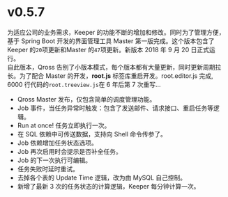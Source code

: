# v0.5.7

为适应公司的业务需求，Keeper 的功能不断的增加和修改。同时为了管理方便，基于 Spring Boot 开发的界面管理工具 Master 第一版完成。这个版本包含了 Keeper 的`20`项更新和Master 的`47`项更新。新版本 2018 年 9 月 20 日正式运行。  
自此版本，Qross 告别了小版本模式，每个版本都有大量更新，同时更新周期拉长。为了配合 Master 的开发，**root.js** 标签库重启开发。root.editor.js 完成, 6000 行代码的`root.treeview.js`在 6 年后第 7 次重写...

* Qross Master 发布，仅包含简单的调度管理功能。
* Job 事件，当任务异常时触发：包含了发送邮件、请求接口、重启任务等逻辑。
* Run at once! 任务立即执行一次。
* 在 SQL 依赖中可传送数据，支持向 Shell 命令传参了。
* Job 依赖增加任务状态选项。
* Job 再次启用时会提示是否补全任务。
* Job 的下一次执行可编辑。
* 任务失败时延时重试。
* 去掉各个表的 Update Time 逻辑，改为由 MySQL 自己控制。
* 新增了最新 3 次的任务状态的计算逻辑，Keeper 每分钟计算一次。